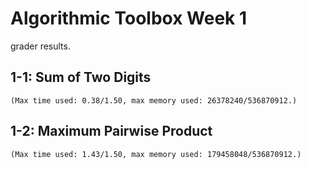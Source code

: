 
# Algorithmic Toolbox Week 1
grader results.

## 1-1: Sum of Two Digits
	(Max time used: 0.38/1.50, max memory used: 26378240/536870912.)
	
## 1-2: Maximum Pairwise Product
	(Max time used: 1.43/1.50, max memory used: 179458048/536870912.)